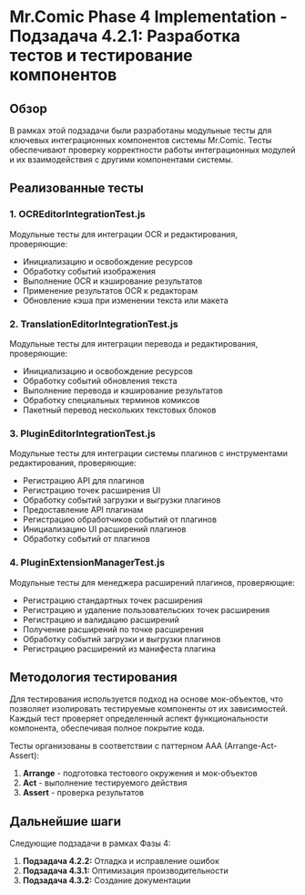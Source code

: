 # Mr.Comic Phase 4 Implementation - Подзадача 4.2.1: Разработка тестов и тестирование компонентов

## Обзор

В рамках этой подзадачи были разработаны модульные тесты для ключевых интеграционных компонентов системы Mr.Comic. Тесты обеспечивают проверку корректности работы интеграционных модулей и их взаимодействия с другими компонентами системы.

## Реализованные тесты

### 1. OCREditorIntegrationTest.js

Модульные тесты для интеграции OCR и редактирования, проверяющие:
- Инициализацию и освобождение ресурсов
- Обработку событий изображения
- Выполнение OCR и кэширование результатов
- Применение результатов OCR к редакторам
- Обновление кэша при изменении текста или макета

### 2. TranslationEditorIntegrationTest.js

Модульные тесты для интеграции перевода и редактирования, проверяющие:
- Инициализацию и освобождение ресурсов
- Обработку событий обновления текста
- Выполнение перевода и кэширование результатов
- Обработку специальных терминов комиксов
- Пакетный перевод нескольких текстовых блоков

### 3. PluginEditorIntegrationTest.js

Модульные тесты для интеграции системы плагинов с инструментами редактирования, проверяющие:
- Регистрацию API для плагинов
- Регистрацию точек расширения UI
- Обработку событий загрузки и выгрузки плагинов
- Предоставление API плагинам
- Регистрацию обработчиков событий от плагинов
- Инициализацию UI расширений плагинов
- Обработку событий от плагинов

### 4. PluginExtensionManagerTest.js

Модульные тесты для менеджера расширений плагинов, проверяющие:
- Регистрацию стандартных точек расширения
- Регистрацию и удаление пользовательских точек расширения
- Регистрацию и валидацию расширений
- Получение расширений по точке расширения
- Обработку событий загрузки и выгрузки плагинов
- Регистрацию расширений из манифеста плагина

## Методология тестирования

Для тестирования используется подход на основе мок-объектов, что позволяет изолировать тестируемые компоненты от их зависимостей. Каждый тест проверяет определенный аспект функциональности компонента, обеспечивая полное покрытие кода.

Тесты организованы в соответствии с паттерном AAA (Arrange-Act-Assert):
1. **Arrange** - подготовка тестового окружения и мок-объектов
2. **Act** - выполнение тестируемого действия
3. **Assert** - проверка результатов

## Дальнейшие шаги

Следующие подзадачи в рамках Фазы 4:

1. **Подзадача 4.2.2:** Отладка и исправление ошибок
2. **Подзадача 4.3.1:** Оптимизация производительности
3. **Подзадача 4.3.2:** Создание документации
